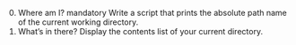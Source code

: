 0. Where am I?
mandatory
Write a script that prints the absolute path name of the current working directory.
1. What’s in there?
Display the contents list of your current directory.
